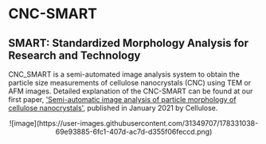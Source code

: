 # CNC-SMART
## SMART: Standardized Morphology Analysis for Research and Technology <br/>
CNC_SMART is a semi-automated image analysis system to obtain the particle size measurements of cellulose nanocrystals (CNC) using TEM or AFM images.
Detailed explanation of the CNC-SMART can be found at our first paper, ['Semi-automatic image analysis of particle morphology of cellulose nanocrystals'](https:10.1007/s10570-020-03668-8), published in January 2021 by Cellulose.
<p align="center">
![image](https://user-images.githubusercontent.com/31349707/178331038-69e93885-6fc1-407d-ac7d-d355f06feccd.png)
</p>
